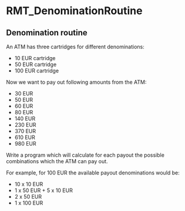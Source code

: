 # RMT_DenominationRoutine

## Denomination routine

An ATM has three cartridges for different denominations:

- 10 EUR cartridge
- 50 EUR cartridge
- 100 EUR cartridge

Now we want to pay out following amounts from the ATM:
- 30 EUR
- 50 EUR
- 60 EUR
- 80 EUR
- 140 EUR
- 230 EUR
- 370 EUR
- 610 EUR
- 980 EUR

Write a program which will calculate for each payout the possible combinations which the ATM can
pay out.

For example, for 100 EUR the available payout denominations would be:
- 10 x 10 EUR
- 1 x 50 EUR + 5 x 10 EUR
- 2 x 50 EUR
- 1 x 100 EUR
